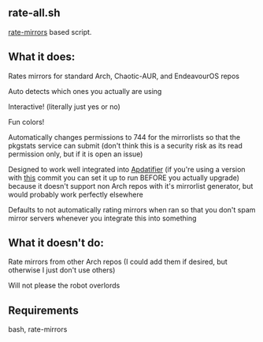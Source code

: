 ## rate-all.sh
[rate-mirrors](https://github.com/westandskif/rate-mirrors) based script.
## What it does:
Rates mirrors for standard Arch, Chaotic-AUR, and EndeavourOS repos

Auto detects which ones you actually are using

Interactive! (literally just yes or no)

Fun colors!

Automatically changes permissions to 744 for the mirrorlists so that the pkgstats service can submit (don't think this is a security risk as its read permission only, but if it is open an issue)

Designed to work well integrated into [Apdatifier](https://github.com/exequtic/apdatifier) (if you're using a version with [this]([url](https://github.com/exequtic/apdatifier/commit/79e557da03715130473887259ed3db316515fc81)) commit you can set it up to run BEFORE you actually upgrade) because it doesn't support non Arch repos with it's mirrorlist generator, but would probably work perfectly elsewhere

Defaults to not automatically rating mirrors when ran so that you don't spam mirror servers whenever you integrate this into something

## What it doesn't do:
Rate mirrors from other Arch repos (I could add them if desired, but otherwise I just don't use others)

Will not please the robot overlords

## Requirements
bash, rate-mirrors
